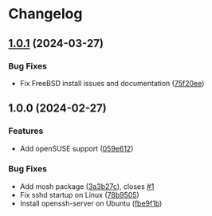 # Changelog

## [1.0.1](https://github.com/agl4/init-server/compare/v1.0.0...v1.0.1) (2024-03-27)


### Bug Fixes

* Fix FreeBSD install issues and documentation ([75f20ee](https://github.com/agl4/init-server/commit/75f20eeb5ccd0ad95453345a9d126db2fc039bff))

## 1.0.0 (2024-02-27)


### Features

* Add openSUSE support ([059e612](https://github.com/agl4/init-server/commit/059e6123c85b3fce49c52ddd8ef1a640d4669208))


### Bug Fixes

* Add mosh package ([3a3b27c](https://github.com/agl4/init-server/commit/3a3b27c5b20f471cc8ea3bdf85681bdcea38aecc)), closes [#1](https://github.com/agl4/init-server/issues/1)
* Fix sshd startup on Linux ([78b9505](https://github.com/agl4/init-server/commit/78b95055d54753fc59a2f19e7639ef14caa2e72a))
* Install openssh-server on Ubuntu ([fbe9f1b](https://github.com/agl4/init-server/commit/fbe9f1b2a6a8925fd48b94f53fbc22b6f8408e67))
